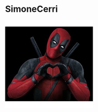 # SimoneCerri

[![prova!](assets/img/header.png)](https://github.com/SimoneCerri)
<!-- [![Hello World, I'm Simon!](assets/img/header.png)](https://github.com/SimoneCerri) -->